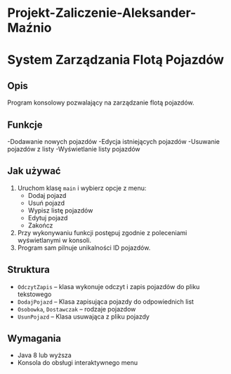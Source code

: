 # Projekt-Zaliczenie-Aleksander-Maźnio
# System Zarządzania Flotą Pojazdów

## Opis
Program konsolowy pozwalający na zarządzanie flotą pojazdów.

## Funkcje
-Dodawanie nowych pojazdów
-Edycja istniejących pojazdów
-Usuwanie pojazdów z listy
-Wyświetlanie listy pojazdów

## Jak używać
1. Uruchom klasę `main` i wybierz opcje z menu:  
    - Dodaj pojazd  
    - Usuń pojazd 
    - Wypisz listę pojazdów  
    - Edytuj pojazd 
    - Zakończ
2. Przy wykonywaniu funkcji postępuj zgodnie z poleceniami wyświetlanymi w konsoli.
3. Program sam pilnuje unikalności ID pojazdów.

## Struktura
- `OdczytZapis` – klasa wykonuje odczyt i zapis pojazdów do pliku tekstowego 
- `DodajPojazd` – Klasa zapisująca pojazdy do odpowiednich list
- `Osobowka`, `Dostawczak` – rodzaje pojazdow 
- `UsunPojazd` – Klasa usuwająca z pliku pojazdy 


## Wymagania
- Java 8 lub wyższa  
- Konsola do obsługi interaktywnego menu
